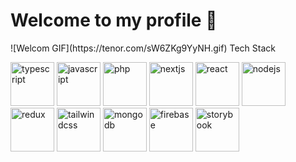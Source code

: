 
<h1>Welcome to my profile 👋</h1>
![Welcom GIF](https://tenor.com/sW6ZKg9YyNH.gif)
Tech Stack
<p align="left">
<img src="https://cdn-icons-png.flaticon.com/128/5968/5968381.png" alt="typescript" height="70"/>
<img src="https://cdn.jsdelivr.net/gh/devicons/devicon@latest/icons/javascript/javascript-plain.svg" alt="javascript" height="70"/>
<img src="https://cdn.jsdelivr.net/gh/devicons/devicon@latest/icons/php/php-original.svg" alt="php" height="70"/>
<img src="https://cdn.jsdelivr.net/gh/devicons/devicon@latest/icons/nextjs/nextjs-original.svg" alt="nextjs" height="70"/>
<img src="https://cdn.jsdelivr.net/gh/devicons/devicon@latest/icons/react/react-original-wordmark.svg" alt="react" height="70"/>
<img src="https://cdn.jsdelivr.net/gh/devicons/devicon@latest/icons/nodejs/nodejs-original-wordmark.svg" alt="nodejs" height="70" />
<img src="https://cdn.jsdelivr.net/gh/devicons/devicon@latest/icons/redux/redux-original.svg" alt="redux" height="70"/>
<img src="https://cdn.jsdelivr.net/gh/devicons/devicon@latest/icons/tailwindcss/tailwindcss-original.svg" alt="tailwindcss" height="70" />
<img src="https://cdn.jsdelivr.net/gh/devicons/devicon@latest/icons/mongodb/mongodb-original-wordmark.svg" alt="mongodb" height="70"/>
<img src="https://cdn.jsdelivr.net/gh/devicons/devicon@latest/icons/firebase/firebase-original-wordmark.svg" alt="firebase" height="70"/>
<img src="https://cdn.jsdelivr.net/gh/devicons/devicon@latest/icons/storybook/storybook-original.svg" alt="storybook" height="70"/>       

</p>

<!--
**jplacorte/jplacorte** is a ✨ _special_ ✨ repository because its `README.md` (this file) appears on your GitHub profile.

Here are some ideas to get you started:

- 🔭 I’m currently working on ...
- 🌱 I’m currently learning ...
- 👯 I’m looking to collaborate on ...
- 🤔 I’m looking for help with ...
- 💬 Ask me about ...
- 📫 How to reach me: ...
- 😄 Pronouns: ...
- ⚡ Fun fact: ...
-->
